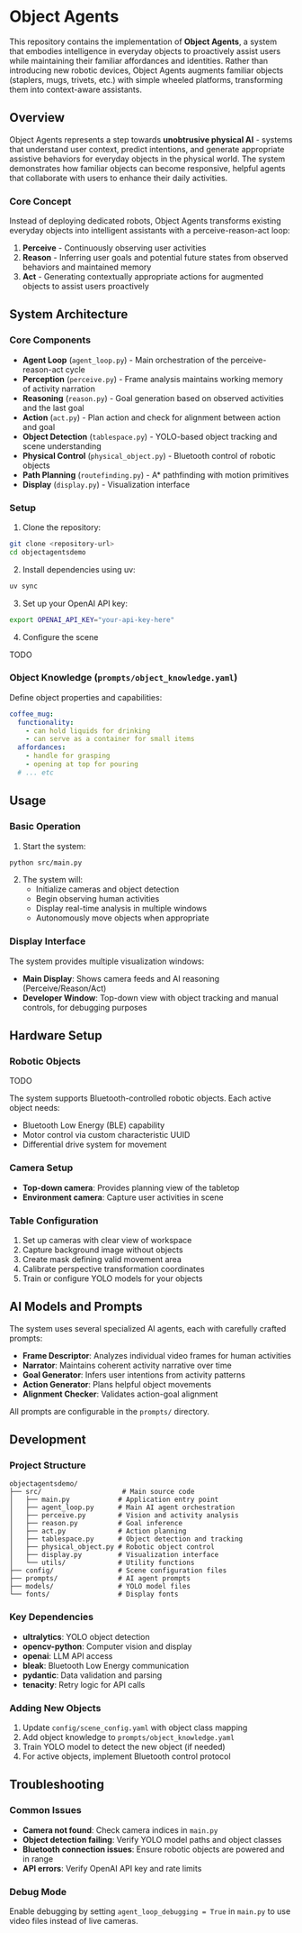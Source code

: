 # Object Agents

This repository contains the implementation of **Object Agents**, a system that embodies intelligence in everyday objects to proactively assist users while maintaining their familiar affordances and identities. Rather than introducing new robotic devices, Object Agents augments familiar objects (staplers, mugs, trivets, etc.) with simple wheeled platforms, transforming them into context-aware assistants.

## Overview

Object Agents represents a step towards **unobtrusive physical AI** - systems that understand user context, predict intentions, and generate appropriate assistive behaviors for everyday objects in the physical world. The system demonstrates how familiar objects can become responsive, helpful agents that collaborate with users to enhance their daily activities.

### Core Concept

Instead of deploying dedicated robots, Object Agents transforms existing everyday objects into intelligent assistants with a perceive-reason-act loop:

1. **Perceive** - Continuously observing user activities 
2. **Reason** - Inferring user goals and potential future states from observed behaviors and maintained memory
3. **Act** - Generating contextually appropriate actions for augmented objects to assist users proactively

## System Architecture

### Core Components

- **Agent Loop** (`agent_loop.py`) - Main orchestration of the perceive-reason-act cycle
- **Perception** (`perceive.py`) - Frame analysis maintains working memory of activity narration 
- **Reasoning** (`reason.py`) - Goal generation based on observed activities and the last goal
- **Action** (`act.py`) - Plan action and check for alignment between action and goal
- **Object Detection** (`tablespace.py`) - YOLO-based object tracking and scene understanding
- **Physical Control** (`physical_object.py`) - Bluetooth control of robotic objects
- **Path Planning** (`routefinding.py`) - A* pathfinding with motion primitives
- **Display** (`display.py`) - Visualization interface 


### Setup

1. Clone the repository:
```bash
git clone <repository-url>
cd objectagentsdemo
```

2. Install dependencies using uv:
```bash
uv sync
```

3. Set up your OpenAI API key:
```bash
export OPENAI_API_KEY="your-api-key-here"
```

4. Configure the scene 

TODO

### Object Knowledge (`prompts/object_knowledge.yaml`)

Define object properties and capabilities:

```yaml
coffee_mug:
  functionality:
    - can hold liquids for drinking
    - can serve as a container for small items
  affordances:
    - handle for grasping
    - opening at top for pouring
  # ... etc
```

## Usage

### Basic Operation

1. Start the system:
```bash
python src/main.py
```

2. The system will:
   - Initialize cameras and object detection
   - Begin observing human activities
   - Display real-time analysis in multiple windows
   - Autonomously move objects when appropriate

### Display Interface

The system provides multiple visualization windows:

- **Main Display**: Shows camera feeds and AI reasoning (Perceive/Reason/Act)
- **Developer Window**: Top-down view with object tracking and manual controls, for debugging purposes


## Hardware Setup

### Robotic Objects

TODO

The system supports Bluetooth-controlled robotic objects. Each active object needs:

- Bluetooth Low Energy (BLE) capability
- Motor control via custom characteristic UUID
- Differential drive system for movement

### Camera Setup

- **Top-down camera**: Provides planning view of the tabletop
- **Environment camera**: Capture user activities in scene

### Table Configuration

1. Set up cameras with clear view of workspace
2. Capture background image without objects
3. Create mask defining valid movement area
4. Calibrate perspective transformation coordinates
5. Train or configure YOLO models for your objects

## AI Models and Prompts

The system uses several specialized AI agents, each with carefully crafted prompts:

- **Frame Descriptor**: Analyzes individual video frames for human activities
- **Narrator**: Maintains coherent activity narrative over time
- **Goal Generator**: Infers user intentions from activity patterns  
- **Action Generator**: Plans helpful object movements
- **Alignment Checker**: Validates action-goal alignment

All prompts are configurable in the `prompts/` directory.

## Development

### Project Structure

```
objectagentsdemo/
├── src/                    # Main source code
│   ├── main.py            # Application entry point
│   ├── agent_loop.py      # Main AI agent orchestration
│   ├── perceive.py        # Vision and activity analysis
│   ├── reason.py          # Goal inference
│   ├── act.py             # Action planning
│   ├── tablespace.py      # Object detection and tracking
│   ├── physical_object.py # Robotic object control
│   ├── display.py         # Visualization interface
│   └── utils/             # Utility functions
├── config/                # Scene configuration files
├── prompts/               # AI agent prompts
├── models/                # YOLO model files
└── fonts/                 # Display fonts
```

### Key Dependencies

- **ultralytics**: YOLO object detection
- **opencv-python**: Computer vision and display
- **openai**: LLM API access
- **bleak**: Bluetooth Low Energy communication
- **pydantic**: Data validation and parsing
- **tenacity**: Retry logic for API calls

### Adding New Objects

1. Update `config/scene_config.yaml` with object class mapping
2. Add object knowledge to `prompts/object_knowledge.yaml`
3. Train YOLO model to detect the new object (if needed)
4. For active objects, implement Bluetooth control protocol

## Troubleshooting

### Common Issues

- **Camera not found**: Check camera indices in `main.py`
- **Object detection failing**: Verify YOLO model paths and object classes
- **Bluetooth connection issues**: Ensure robotic objects are powered and in range
- **API errors**: Verify OpenAI API key and rate limits

### Debug Mode

Enable debugging by setting `agent_loop_debugging = True` in `main.py` to use video files instead of live cameras.
